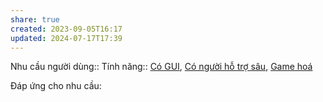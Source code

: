 ```yaml
---
share: true
created: 2023-09-05T16:17
updated: 2024-07-17T17:39
---
```

Nhu cầu người dùng::
Tính năng:: [Có GUI](../../3%20T%C3%ADnh%20n%C4%83ng/Giao%20di%E1%BB%87n/C%C3%B3%20GUI.md), [Có người hỗ trợ sâu](../../3%20T%C3%ADnh%20n%C4%83ng/Kh%C3%A1c/C%C3%B3%20ng%C6%B0%E1%BB%9Di%20h%E1%BB%97%20tr%E1%BB%A3%20s%C3%A2u.md), [Game hoá](../../3%20T%C3%ADnh%20n%C4%83ng/Kh%C3%A1c/Game%20ho%C3%A1.md)

Đáp ứng cho nhu cầu:
